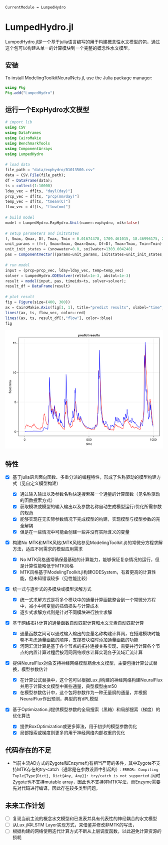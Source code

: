 ```@meta
CurrentModule = LumpedHydro
```

# LumpedHydro.jl

LumpedHydro.jl是一个基于julia语言编写的用于构建概念性水文模型的包，通过这个包可以构建从单一的计算模块到一个完整的概念性水文模型。

## 安装

To install ModelingToolkitNeuralNets.jl, use the Julia package manager:

```julia
using Pkg
Pkg.add("LumpedHydro")
```

## 运行一个ExpHydro水文模型

```julia
# import lib
using CSV
using DataFrames
using CairoMakie
using BenchmarkTools
using ComponentArrays
using LumpedHydro

# load data
file_path = "data/exphydro/01013500.csv"
data = CSV.File(file_path);
df = DataFrame(data);
ts = collect(1:10000)
lday_vec = df[ts, "dayl(day)"]
prcp_vec = df[ts, "prcp(mm/day)"]
temp_vec = df[ts, "tmean(C)"]
flow_vec = df[ts, "flow(mm)"]

# build model
model = LumpedHydro.ExpHydro.Unit(name=:exphydro, mtk=false)

# setup parameters and initstates
f, Smax, Qmax, Df, Tmax, Tmin = 0.01674478, 1709.461015, 18.46996175, 2.674548848, 0.175739196, -2.092959084
unit_params = (f=f, Smax=Smax, Qmax=Qmax, Df=Df, Tmax=Tmax, Tmin=Tmin)
unit_init_states = (snowwater=0.0, soilwater=1303.004248)
pas = ComponentVector((params=unit_params, initstates=unit_init_states, weight=1.0))

# run model
input = (prcp=prcp_vec, lday=lday_vec, temp=temp_vec)
solver = LumpedHydro.ODESolver(reltol=1e-3, abstol=1e-3)
result = model(input, pas, timeidx=ts, solver=solver);
result_df = DataFrame(result)

# plot result
fig = Figure(size=(400, 300))
ax = CairoMakie.Axis(fig[1, 1], title="predict results", xlabel="time", ylabel="flow(mm)")
lines!(ax, ts, flow_vec, color=:red)
lines!(ax, ts, result_df[!,"flow"], color=:blue)
fig
```

![1715847407303](image/index/1715847407303.png)

## 特性

* [X] 基于julia语言面向函数、多重分派的编程特性，形成了名称驱动的模型构建方式（见自定义模型构建）

  * [X] 通过输入输出以及参数名称快速搜索某一个通量的计算函数（见名称驱动的函数搜索方式）
  * [X] 获取模块或模型的输入输出以及参数名称自动生成模型运行/优化所需参数的规范
  * [X] 能够实现在无实际参数情况下完成模型的构建，实现模型与模型参数的完全解耦
  * [X] 但是在一些情况中可能会创建一些并没有实际含义的变量
* [X] 构建No MTK和MTK风格(MTK风格参见ModelingToolkit.jl)的常微分方程求解方法，适应不同需求的模型应用需求

  * [X] No MTK风格通常确保最基础的计算能力，能够保证复杂情况的运行，但是计算性能略低于MTK风格
  * [X] MTK风格基于ModelingToolkit.jl构建ODESystem，有着更高的计算性能，但未知错误较多（见性能比较）
* [X] 统一式与逐步式的多模块或模型求解方式

  * [X] 统一式求解方式是将多个模块中的通量计算函数整合到一个常微分方程中，减小中间变量的插值损失与计算成本
  * [X] 逐步式求解方式则是针对不同模块进行独立求解
* [X] 基于网络拓扑计算的通量函数自动匹配计算和水文元素自动匹配计算

  * [X] 通量函数之间可以通过输入输出的变量名称构建计算网，在搭建模块时能够不考虑通量函数的顺序，支撑模块临时添加通量函数的功能
  * [X] 河网汇流计算是基于各个节点的拓扑连接关系实现，需要并行计算各个节点的内置计算过程后按河网网络顺序计算实现各子流域汇流计算
* [X] 提供NeuralFlux对象支持神经网络模型耦合水文模型，主要包括计算公式替换，模型参数估计

  * [X] 在计算公式替换中，这个包可以根据Lux.jl构建的神经网络构建NeuralFlux并用于计算水文模型中某些通量，典型模型由m50
  * [X] 在模型参数估计中，这个包将参数作为一种无量纲的通量，并根据NeuralFlux作出预测，典型的有dPL模型
* [X] 基于Optimization.jl提供模型参数的全局搜索（黑箱）和局部搜索（梯度）的优化算法

  * [X] 提供BoxOptimization或更多算法，用于初步的模型参数优化
  * [X] 局部搜索或梯度则更多的用于神经网络内部权重的优化

## 代码存在的不足

- 当前主流AD方式的Zygote和Enzyme均有相当严苛的条件，其中Zygote不支持MTK存在的try-catch（通常是在参数设置中引起的）: `ERROR: Compiling Tuple{Type{Dict}, Dict{Any, Any}}: try/catch is not supported.`同时Zygote也不支持mutable array，因此也不支持非MTK写法，而Enzyme需要先对代码进行编译，因此存在较多类型问题。

## 未来工作计划

* [ ] 复现当前主流的概念水文模型和已发表并具有代表性的神经耦合的水文模型
* [ ] 从Lux.jl中LSTM Layer实现方式，来借鉴并修改非MTK的写法，
* [ ] 根据构建的网络使用迭代计算方式不断从上层调度函数，以此避免计算资源的损耗

